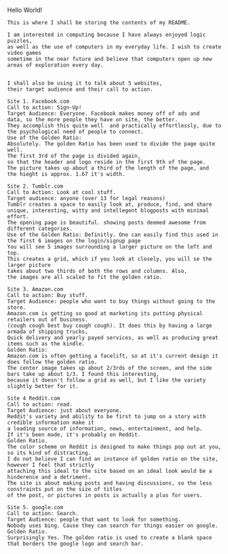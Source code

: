Hello World!

	This is where I shall be storing the contents of my README. 
	
	I am interested in computing because I have always enjoyed logic puzzles,
	as well as the use of computers in my everyday life. I wish to create video games 
	sometime in the near future and believe that computers open up new areas of exploration every day.
	
	
	I shall also be using it to talk about 5 websites,
	their target audience and their call to action.
	
	Site 1. Facebook.com
	Call to action: Sign-Up!
	Target Audience: Everyone. Facebook makes money off of ads and 
	data, so the more people they have on site, the better.
	They accomplish this quite well  and practically effortlessly, due to
	the psychological need of people to connect.
	Use of the Golden Ratio: 
	Absolutely. The golden Ratio has been used to divide the page quite well.
	The first 3rd of the page is divided again, 
	so that the header and logo reside in the first 9th of the page.
	The picture takes up about a third of the length of the page, and 
	the hieght is approx. 1.67 it's width.
	
	Site 2. Tumblr.com
	Call to Action: Look at cool stuff.
	Target audience: anyone (over 13 for legal reasons)
	Tumblr creates a space to easily look at, produce, find, and share 
	unique, interesting, witty and intellegent blogposts with minimal effort. 
	The opening page is beautiful. showing posts deemed awesome from different categories.
	Use of the Golden Ratio: Definitly. One can easily find this used in the first 6 images on the login/signup page
	You will see 5 images surrounding a larger picture on the left and top. 
	This creates a grid, which if you look at closely, you will se the larger picture 
	takes about two thirds of both the rows and columns. Also,
	the images are all scaled to fit the golden ratio.
	
	Site 3. Amazon.com
	Call to action: Buy stuff.
	Target Audience: people who want to buy things without going to the store.
	Amazon.com is getting so good at marketing its putting physical retailers out of business.
	(cough cough best buy cough cough). It does this by having a large armada of shipping trucks,
	Quick delivery and yearly payed services, as well as producing great items such as the kindle.
	Golden Ratio:
	Amazon.com is often getting a facelift, so at it's current design it does follow the golden ratio.
	The center image takes up about 2/3rds of the screen, and the side bars take up about 1/3. I found this interesting,
	because it doesn't follow a grid as well, but I like the variety slightly better for it.
	
	Site 4 Reddit.com
	Call to action: read.
	Target Audience: just about everyone.
	Reddit's variety and ability to be first to jump on a story with credible information make it 
	a leading source of information, news, entertainment, and help.
	If it's been made, it's probably on Reddit.
	Golden Ratio. 
	The color scheme on Reddit is designed to make things pop out at you, so its kind of distracting.
	I do not believe I can find an instance of golden ratio on the site, however I feel that strictly
	attaching this ideal to the site based on an ideal look would be a hinderence and a detriment.
	The site is about making posts and having discussions, so the less constraints put on the size of titles 
	of the post, or pictures in posts is actually a plus for users.
	
	Site 5. google.com
	Call to action: Search.
	Target Audience: people that want to look for something.
	Nobody uses bing. Cause they can search for things easier on google.
	Golden Ratio.
	Surprisingly Yes. The golden ratio is used to create a blank space 
	that borders the google logo and search bar.